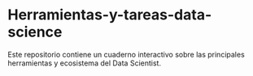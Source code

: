 # Herramientas-y-tareas-data-science
Este repositorio contiene un cuaderno interactivo sobre las principales herramientas y ecosistema del Data Scientist. 
